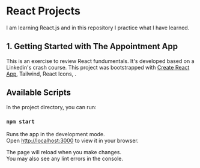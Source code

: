 # React Projects

I am learning React.js and in this repository I practice what I have learned. 

## 1. Getting Started with The Appointment App

This is an exercise to review React fundumentals. It's developed based on a Linkedin's crash course.
This project was bootstrapped with [Create React App](https://github.com/facebook/create-react-app), Tailwind, React Icons, .

## Available Scripts

In the project directory, you can run:

### `npm start`

Runs the app in the development mode.\
Open [http://localhost:3000](http://localhost:3000) to view it in your browser.

The page will reload when you make changes.\
You may also see any lint errors in the console.

